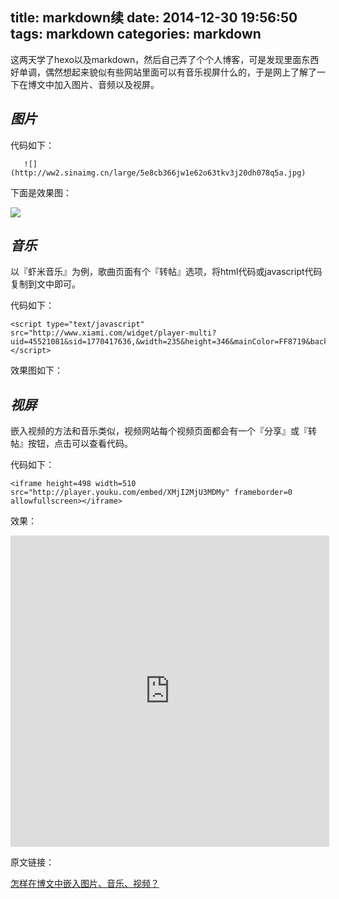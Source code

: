 title: markdown续
date: 2014-12-30 19:56:50
tags: markdown
categories: markdown	
---
 这两天学了hexo以及markdown，然后自己弄了个个人博客，可是发现里面东西好单调，偶然想起来貌似有些网站里面可以有音乐视屏什么的，于是网上了解了一下在博文中加入图片、音频以及视屏。

## *图片*
代码如下：

`	![](http://ww2.sinaimg.cn/large/5e8cb366jw1e62o63tkv3j20dh078q5a.jpg)`

下面是效果图：

![](http://ww2.sinaimg.cn/large/5e8cb366jw1e62o63tkv3j20dh078q5a.jpg)


## *音乐*

以『虾米音乐』为例，歌曲页面有个『转帖』选项，将html代码或javascript代码复制到文中即可。

代码如下：

    <script type="text/javascript" src="http://www.xiami.com/widget/player-multi?uid=45521081&sid=1770417636,&width=235&height=346&mainColor=FF8719&backColor=494949&autoplay=0&mode=js"></script>

效果图如下：

<script type="text/javascript" src="http://www.xiami.com/widget/player-multi?uid=45521081&sid=1770417636,&width=235&height=346&mainColor=FF8719&backColor=494949&autoplay=0&mode=js"></script>


## *视屏*

嵌入视频的方法和音乐类似，视频网站每个视频页面都会有一个『分享』或『转帖』按钮，点击可以查看代码。

代码如下：

    <iframe height=498 width=510 src="http://player.youku.com/embed/XMjI2MjU3MDMy" frameborder=0 allowfullscreen></iframe>

效果：


<iframe height=498 width=510 src="http://player.youku.com/embed/XMjI2MjU3MDMy" frameborder=0 allowfullscreen></iframe>



原文链接：

[怎样在博文中嵌入图片、音乐、视频？](http://zipperary.com/2013/06/27/media-on-hexo/)
